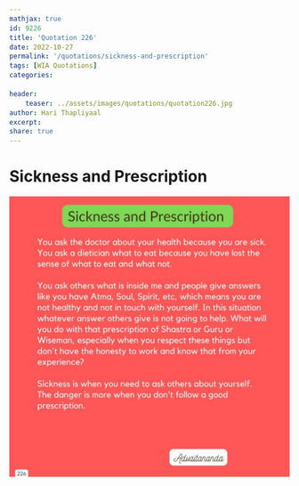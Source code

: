```yaml
---
mathjax: true
id: 9226
title: 'Quotation 226'
date: 2022-10-27
permalink: '/quotations/sickness-and-prescription'
tags: [WIA Quotations] 
categories: 

header:
    teaser: ../assets/images/quotations/quotation226.jpg
author: Hari Thapliyaal 
excerpt:
share: true 
---
```


# Sickness and Prescription

![Sickness and Prescription](../assets/images/quotations/quotation226.jpg)
